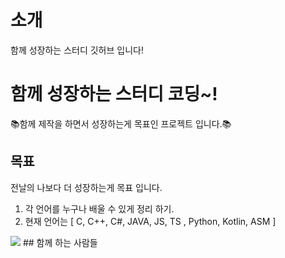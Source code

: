 # 소개

함께 성장하는 스터디 깃허브 입니다!


# 함께 성장하는 스터디 코딩~!

📚️함께 제작을 하면서 성장하는게 목표인 프로젝트 입니다.📚️

## 목표

전날의 나보다 더 성장하는게 목표 입니다.

1. 각 언어를 누구나 배울 수 있게 정리 하기.
2. 현재 언어는 [ C, C++, C#, JAVA, JS, TS , Python, Kotlin, ASM ]
<img src="https://img.shields.io/badge/Firebase-FFCA28?style=flat-square&logo=firebase&logoColor=white"/>
## 함께 하는 사람들
